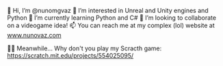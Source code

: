 👋 Hi, I’m @nunomgvaz
👀 I’m interested in Unreal and Unity engines and Python
🌱 I’m currently learning Python and C# 
💞️ I’m looking to collaborate on a videogame idea! 
📫 You can reach me at my complex (lol) website at www.nunovaz.com 

🐱‍🐉 Meanwhile... Why don't you play my Scracth game: https://scratch.mit.edu/projects/554025095/
